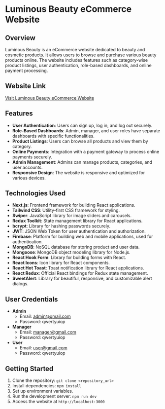 # Luminous Beauty eCommerce Website

## Overview

Luminous Beauty is an eCommerce website dedicated to beauty and cosmetic products. It allows users to browse and purchase various beauty products online. The website includes features such as category-wise product listings, user authentication, role-based dashboards, and online payment processing.

## Website Link

[Visit Luminous Beauty eCommerce Website](https://luminous-app.vercel.app/)

## Features

- **User Authentication**: Users can sign up, log in, and log out securely.
- **Role-Based Dashboards**: Admin, manager, and user roles have separate dashboards with specific functionalities.
- **Product Listings**: Users can browse all products and view them by category.
- **Online Payments**: Integration with a payment gateway to process online payments securely.
- **Admin Management**: Admins can manage products, categories, and user accounts.
- **Responsive Design**: The website is responsive and optimized for various devices.

## Technologies Used

- **Next.js**: Frontend framework for building React applications.
- **Tailwind CSS**: Utility-first CSS framework for styling.
- **Swiper**: JavaScript library for image sliders and carousels.
- **Redux Toolkit**: State management library for React applications.
- **bcrypt**: Library for hashing passwords securely.
- **JWT**: JSON Web Token for user authentication and authorization.
- **Firebase**: Platform for building web and mobile applications, used for authentication.
- **MongoDB**: NoSQL database for storing product and user data.
- **Mongoose**: MongoDB object modeling library for Node.js.
- **React Hook Form**: Library for building forms with React.
- **React Icons**: Icon library for React components.
- **React Hot Toast**: Toast notification library for React applications.
- **React Redux**: Official React bindings for Redux state management.
- **SweetAlert**: Library for beautiful, responsive, and customizable alert dialogs.

## User Credentials

- **Admin**
  - Email: admin@gmail.com
  - Password: qwertyuiop
- **Manager**
  - Email: manager@gmail.com
  - Password: qwertyuiop
- **User**
  - Email: user@gmail.com
  - Password: qwertyuiop

## Getting Started

1. Clone the repository: `git clone <repository_url>`
2. Install dependencies: `npm install`
3. Set up environment variables.
4. Run the development server: `npm run dev`
5. Access the website at `http://localhost:3000`

